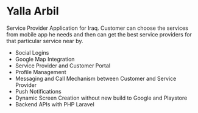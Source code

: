 # Yalla Arbil

Service Provider Application for Iraq. Customer can choose the services from mobile app he needs and then can get the best service providers for that particular service near by.

- Social Logins
- Google Map Integration
- Service Provider and Customer Portal
- Profile Management
- Messaging and Call Mechanism between Customer and Service Provider
- Push Notifications
- Dynamic Screen Creation without new build to Google and Playstore
- Backend APIs with PHP Laravel
